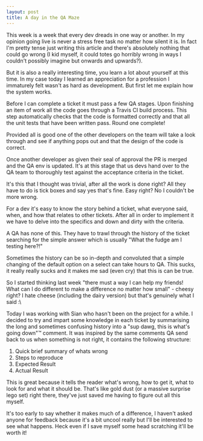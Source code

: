 ```yaml
---
layout: post
title: A day in the QA Maze
---
```


This week is a week that every dev dreads in one way or another. In my opinion going live is never a stress free task no matter how silent it is. In fact I'm pretty tense just writing this article and there's absolutely nothing that could go wrong (I kid myself, it could totes go horribly wrong in ways I couldn't possibly imagine but onwards and upwards?).

But it is also a really interesting time, you learn a lot about yourself at this time. In my case today I learned an appreciation for a profession I immaturely felt wasn't as hard as development. But first let me explain how the system works.

Before I can complete a ticket it must pass a few QA stages. Upon finishing an item of work all the code goes through a Travis CI build process. This step automatically checks that the code is formatted correctly and that all the unit tests that have been written pass. Round one complete!

Provided all is good one of the other developers on the team will take a look through and see if anything pops out and that the design of the code is correct.

Once another developer as given their seal of approval the PR is merged and the QA env is updated. It's at this stage that us devs hand over to the QA team to thoroughly test against the acceptance criteria in the ticket.

It's this that I thought was trivial, after all the work is done right? All they have to do is tick boxes and say yes that's fine. Easy right? No I couldn't be more wrong.

For a dev it's easy to know the story behind a ticket, what everyone said, when, and how that relates to other tickets. After all in order to implement it we have to delve into the specifics and down and dirty with the criteria.

A QA has none of this. They have to trawl through the history of the ticket  searching for the simple answer which is usually "What the fudge am I testing here?!"

Sometimes the history can be so in-depth and convoluted that a simple changing of the default option on a select can take hours to QA. This sucks, it really really sucks and it makes me sad (even cry) that this is can be true.

So I started thinking last week "there must a way I can help my friends! What can I do different to make a difference no matter how small" - cheesy right? I hate cheese (including the dairy version) but that's genuinely what I said :\

Today I was working with Sian who hasn't been on the project for a while. I decided to try and impart some knowledge in each ticket by summarising the long and sometimes confusing history into a "sup dawg, this is what's going down"™ comment. It was inspired by the same comments QA send back to us when something is not right, it contains the following structure:

1. Quick brief summary of whats wrong
2. Steps to reproduce
3. Expected Result
4. Actual Result

This is great because it tells the reader what's wrong, how to get it, what to look for and what it should be. That's like gold dust (or a massive surprise lego set) right there, they've just saved me having to figure out all this myself.

It's too early to say whether it makes much of a difference, I haven't asked anyone for feedback because it's a bit uncool really but I'll be interested to see what happens. Heck even if I save myself some head scratching it'll be worth it!
